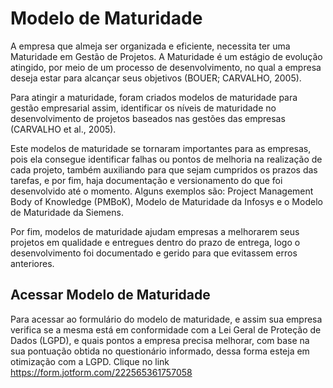 # Modelo de Maturidade

A empresa que almeja ser organizada e eficiente, necessita ter uma Maturidade em Gestão de Projetos. A Maturidade é um estágio de evolução atingido, por meio de um processo de desenvolvimento, no qual a empresa deseja estar para alcançar seus objetivos (BOUER;
CARVALHO, 2005).

Para atingir a maturidade, foram criados modelos de maturidade para gestão empresarial assim, identificar os níveis de maturidade no desenvolvimento de projetos baseados nas gestões das empresas (CARVALHO et al., 2005).

Este modelos de maturidade se tornaram importantes para as empresas, pois ela consegue identificar falhas ou pontos de melhoria na realização de cada projeto, também auxiliando para que sejam cumpridos os prazos das tarefas, e por fim, haja documentação e versionamento do que foi desenvolvido até o momento. Alguns exemplos são: Project Management Body of Knowledge (PMBoK), Modelo de Maturidade da Infosys e o Modelo de Maturidade da Siemens.

Por fim, modelos de maturidade ajudam empresas a melhorarem seus projetos em qualidade e entregues dentro do prazo de entrega, logo o desenvolvimento foi documentado e gerido para que evitassem erros anteriores.

## Acessar Modelo de Maturidade

Para acessar ao formulário do modelo de maturidade, e assim sua empresa verifica se a mesma está em conformidade com a Lei Geral de Proteção de Dados (LGPD), e quais pontos a empresa precisa melhorar, com base na sua pontuação obtida no questionário informado, dessa forma esteja em otimização com a LGPD. Clique no link https://form.jotform.com/222565361757058